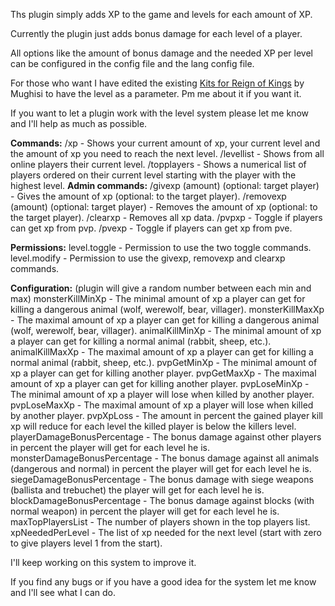 Ths plugin simply adds XP to the game and levels for each amount of XP.

Currently the plugin just adds bonus damage for each level of a player.


All options like the amount of bonus damage and the needed XP per level can be configured in the config file and the lang config file.


For those who want I have edited the existing [Kits for Reign of Kings](http://oxidemod.org/plugins/kits.1025/) by Mughisi to have the level as a parameter. Pm me about it if you want it.

If you want to let a plugin work with the level system please let me know and I'll help as much as possible.

**Commands:**
/xp - Shows your current amount of xp, your current level and the amount of xp you need to reach the next level.
/levellist - Shows from all online players their current level.
/topplayers - Shows a numerical list of players ordered on their current level starting with the player with the highest level.
**Admin commands:**
/givexp (amount) (optional: target player) - Gives the amount of xp  (optional: to the target player).
/removexp (amount) (optional: target player) - Removes the amount of xp  (optional: to the target player).
/clearxp - Removes all xp data.
/pvpxp - Toggle if players can get xp from pvp.
/pvexp - Toggle if players can get xp from pve.

**Permissions:**
level.toggle - Permission to use the two toggle commands.
level.modify - Permission to use the givexp, removexp and clearxp commands.

**Configuration:** (plugin will give a random number between each min and max)
monsterKillMinXp - The minimal amount of xp a player can get for killing a dangerous animal (wolf, werewolf, bear, villager).
monsterKillMaxXp - The maximal amount of xp a player can get for killing a dangerous animal (wolf, werewolf, bear, villager).
animalKillMinXp - The minimal amount of xp a player can get for killing a normal animal (rabbit, sheep, etc.).
animalKillMaxXp - The maximal amount of xp a player can get for killing a normal animal (rabbit, sheep, etc.).
pvpGetMinXp - The minimal amount of xp a player can get for killing another player.
pvpGetMaxXp - The maximal amount of xp a player can get for killing another player.
pvpLoseMinXp - The minimal amount of xp a player will lose when killed by another player.
pvpLoseMaxXp - The maximal amount of xp a player will lose when killed by another player.
pvpXpLoss - The amount in percent the gained player kill xp will reduce for each level the killed player is below the killers level.
playerDamageBonusPercentage - The bonus damage against other players in percent the player will get for each level he is.
monsterDamageBonusPercentage - The bonus damage against all animals (dangerous and normal) in percent the player will get for each level he is.
siegeDamageBonusPercentage - The bonus damage with siege weapons (ballista and trebuchet) the player will get for each level he is.
blockDamageBonusPercentage - The bonus damage against blocks (with normal weapon) in percent the player will get for each level he is.
maxTopPlayersList - The number of players shown in the top players list.
xpNeededPerLevel - The list of xp needed for the next level (start with zero to give players level 1 from the start).


I'll keep working on this system to improve it.

If you find any bugs or if you have a good idea for the system let me know and I'll see what I can do.